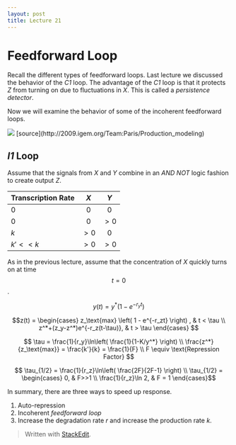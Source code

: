 ```yaml
---
layout: post
title: Lecture 21
---
```


# Feedforward Loop

Recall the different types of feedforward loops. Last lecture we discussed the behavior of the *C1* loop. The advantage of the *C1* loop is that it protects *Z* from turning on due to fluctuations in *X*. This is called a *persistence detector*.

Now we will examine the behavior of some of the incoherent feedforward loops.

<img src="http://2009.igem.org/wiki/images/c/c3/FFd_global.jpg" />
[source](http://2009.igem.org/Team:Paris/Production_modeling)

## *I1* Loop

Assume that the signals from *X* and *Y* combine in an *AND NOT* logic fashion to create output *Z*.

| Transcription Rate | *X* | *Y* |
|:--|:-:|:-:|
| $0$  | $0$  | $0$  |
| $0$  |  $0$ | $>0$  |
| $k$  | $>0$ | $0$  |
| $k'<< k$  | $>0$  | $>0$  |

As in the previous lecture, assume that the concentration of *X* quickly turns on at time $$t=0$$.

$$ y(t) = y^* \left( 1 - e^{-r_yt} \right) $$

$$z(t) = \begin{cases}
  z_\text{max} \left( 1 - e^{-r_zt} \right) , & t < \tau \\
  z^*+(z_y-z^*)e^{-r_z(t-\tau)}, & t > \tau
\end{cases}
$$

$$
\tau = \frac{1}{r_y}\ln\left( \frac{1}{1-K/y^*} \right) \\
\frac{z^*}{z_\text{max}} = \frac{k'}{k} = \frac{1}{F} \\
F \equiv \text{Repression Factor}
$$

$$ \tau_{1/2} =  \frac{1}{r_z}\ln\left( \frac{2F}{2F-1} \right) \\
\tau_{1/2} = \begin{cases}
0, & F>>1 \\ \frac{1}{r_z}\ln 2, & F = 1
\end{cases}$$

In summary, there are three ways to speed up response.

1. Auto-repression
2. Incoherent *feedforward loop*
3. Increase the degradation rate *r* and increase the production rate *k*.

> Written with [StackEdit](https://stackedit.io/).
